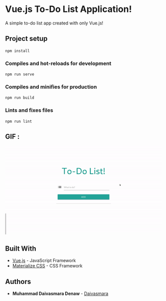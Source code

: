 # Vue.js To-Do List Application!

A simple to-do list app created with only Vue.js!

## Project setup
```
npm install
```

### Compiles and hot-reloads for development
```
npm run serve
```

### Compiles and minifies for production
```
npm run build
```

### Lints and fixes files
```
npm run lint
```
## GIF :
![GIF](screenshoots/ss.gif)


## Built With

* [Vue.js](https://vuejs.org/) - JavaScript Framework
* [Materialize CSS](https://materializecss.com/) - CSS Framework

## Authors

* **Muhammad Daivasmara Denaw** - [Daivasmara](https://github.com/Daivasmara)
